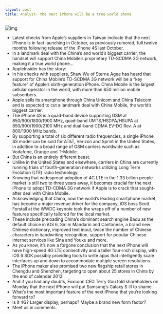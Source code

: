 ```yaml
---
layout: post
title: Analyst- the next iPhone will be a true world phone
---
```

![img](http://media.idownloadblog.com/wp-content/uploads/2012/06/iphone-5-white-2.jpg)
* Latest checks from Apple’s suppliers in Taiwan indicate that the next iPhone is in fact launching in October, as previously rumored, full twelve months following release of the iPhone 4S last October.
* In a landmark deal with the China’s and world’s biggest carrier, the handset will support China Mobile’s proprietary TD-SCDMA 3G network, making it a true world phone…
* AppleInsider has the story:
* In his checks with suppliers, Shaw Wu of Sterne Agee has heard that support for China Mobile’s TD-SCDMA 3G network will be a “key feature” of Apple’s sixth-generation iPhone. China Mobile is the largest cellular operator in the world, with more than 650 million mobile subscribers.
* Apple sells its smartphone through China Unicom and China Telecom and is expected to cut a landmark deal with China Mobile, the world’s biggest carrier.
* The iPhone 4S is a quad-band device supporting GSM at 850/900/1800/1900 MHz, quad-band UMTS/HSDPA/HSUPA at 850/900/1900/2100 MHz and dual-band CDMA EV-DO Rev. A at 800/1900 MHz bands.
* By supporting a total of six different radio frequencies, a single iPhone 4S model can be sold for AT&T, Verizon and Sprint in the United States, in addition to a broad range of GSM carriers worldwide such as Vodafone, Orange and T-Mobile.
* But China is an entirely different beast.
* Unlike in the United States and elsewhere, carriers in China are currently running trials of fourth-generation networks utilizing Long Term Evolution (LTE) radio technology.
* Knowing that widespread adoption of 4G LTE in the 1.33 billion people market is still two to three years away, it becomes crucial for the next iPhone to adopt TD-CDMA 3G network if Apple is to crack that sought-after deal with China Mobile.
* Acknowledging that China, now the world’s leading smartphone market, has become a major revenue driver for the company, iOS boss Scott Forstall at the WWDC keynote took the wraps off of a number of new features specifically tailored for the local market.
* These include preloading China’s dominant search engine Badu as the default choice in iOS 6, Siri in Mandarin and Cantonese, a brand new Chinese dictionary, improved text input, twice the number of Chinese characters in handwriting recognition, support for popular Chinese Internet services like Sina and Youku and more.
* As you know, it’s now a forgone conclusion that the next iPhone will have high-speed 4G LTE connectivity and a taller four-inch display, with iOS 6 SDK possibly providing tools to write apps that intelligently scale interfaces up and down to accommodate multiple screen resolutions.
* The iPhone maker also promised two new flagship retail stores in Chengdu and Shenzhen, targeting to open about 25 stores in China by the end of calendar 2012.
* And if you had any doubts, Foxconn CEO Terry Gou told shareholders on Monday that the next iPhone will put Samsung’s Galaxy S III to shame.
* What’s the most important feature of the next iPhone that you’re looking forward to?
* Is it 4G? Larger display, perhaps? Maybe a brand new form factor?
* Meet us in comments.

